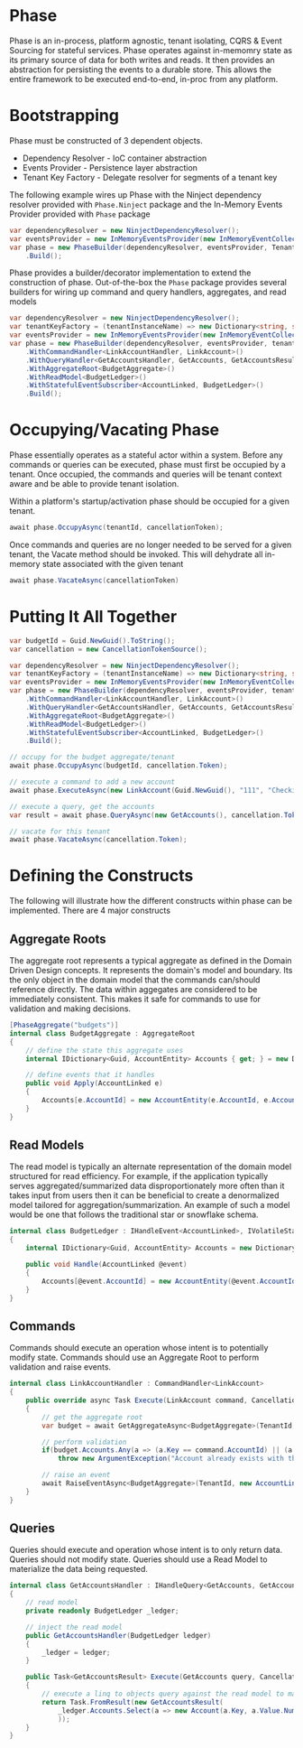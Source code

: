 # Phase
Phase is an in-process, platform agnostic, tenant isolating, CQRS & Event Sourcing for stateful services. Phase operates against in-memomry state as its primary source of data for both writes and reads. It then provides an abstraction for persisting the events to a durable store. This allows the entire framework to be executed end-to-end, in-proc from any platform. 

# Bootstrapping
Phase must be constructed of 3 dependent objects.
- Dependency Resolver - IoC container abstraction
- Events Provider - Persistence layer abstraction
- Tenant Key Factory - Delegate resolver for segments of a tenant key


The following example wires up Phase with the Ninject dependency resolver provided with `Phase.Ninject` package and the In-Memory Events Provider provided with `Phase` package

```csharp
var dependencyResolver = new NinjectDependencyResolver();
var eventsProvider = new InMemoryEventsProvider(new InMemoryEventCollection(), TenantKeyFactory);
var phase = new PhaseBuilder(dependencyResolver, eventsProvider, TenantKeyFactory)
    .Build();
```

Phase provides a builder/decorator implementation to extend the construction of phase. Out-of-the-box the `Phase` package provides several builders for wiring up command and query handlers, aggregates, and read models

```csharp
var dependencyResolver = new NinjectDependencyResolver();
var tenantKeyFactory = (tenantInstanceName) => new Dictionary<string, string> { { "boardid", tenantInstanceName } };
var eventsProvider = new InMemoryEventsProvider(new InMemoryEventCollection(), tenantKeyFactory);
var phase = new PhaseBuilder(dependencyResolver, eventsProvider, tenantKeyFactory)
    .WithCommandHandler<LinkAccountHandler, LinkAccount>()
    .WithQueryHandler<GetAccountsHandler, GetAccounts, GetAccountsResult>()
    .WithAggregateRoot<BudgetAggregate>()
    .WithReadModel<BudgetLedger>()
    .WithStatefulEventSubscriber<AccountLinked, BudgetLedger>()
    .Build();
```

# Occupying/Vacating Phase
Phase essentially operates as a stateful actor within a system. Before any commands or queries can be executed, phase must first be occupied by a tenant. Once occupied, the commands and queries will be tenant context aware and be able to provide tenant isolation.

Within a platform's startup/activation phase should be occupied for a given tenant. 
```csharp
await phase.OccupyAsync(tenantId, cancellationToken);
```
Once commands and queries are no longer needed to be served for a given tenant, the Vacate method should be invoked. This will dehydrate all in-memory state associated with the given tenant
```csharp
await phase.VacateAsync(cancellationToken)
```

# Putting It All Together
```csharp
var budgetId = Guid.NewGuid().ToString();
var cancellation = new CancellationTokenSource();

var dependencyResolver = new NinjectDependencyResolver();
var tenantKeyFactory = (tenantInstanceName) => new Dictionary<string, string> { { "boardid", tenantInstanceName } };
var eventsProvider = new InMemoryEventsProvider(new InMemoryEventCollection(), tenantKeyFactory);
var phase = new PhaseBuilder(dependencyResolver, eventsProvider, tenantKeyFactory)
    .WithCommandHandler<LinkAccountHandler, LinkAccount>()
    .WithQueryHandler<GetAccountsHandler, GetAccounts, GetAccountsResult>()
    .WithAggregateRoot<BudgetAggregate>()
    .WithReadModel<BudgetLedger>()
    .WithStatefulEventSubscriber<AccountLinked, BudgetLedger>()
    .Build();

// occupy for the budget aggregate/tenant
await phase.OccupyAsync(budgetId, cancellation.Token);

// execute a command to add a new account
await phase.ExecuteAsync(new LinkAccount(Guid.NewGuid(), "111", "Checking"), cancellation.Token);

// execute a query, get the accounts
var result = await phase.QueryAsync(new GetAccounts(), cancellation.Token);

// vacate for this tenant
await phase.VacateAsync(cancellation.Token);
```

# Defining the Constructs
The following will illustrate how the different constructs within phase can be implemented. There are 4 major constructs

## Aggregate Roots
The aggregate root represents a typical aggregate as defined in the Domain Driven Design concepts. It represents the domain's model and boundary. Its the only object in the domain model that the commands can/should reference directly. The data within aggegates are considered to be immediately consistent. This makes it safe for commands to use for validation and making decisions.

```csharp
[PhaseAggregate("budgets")]
internal class BudgetAggregate : AggregateRoot
{
    // define the state this aggregate uses
    internal IDictionary<Guid, AccountEntity> Accounts { get; } = new Dictionary<Guid, AccountEntity>();

    // define events that it handles
    public void Apply(AccountLinked e)
    {
        Accounts[e.AccountId] = new AccountEntity(e.AccountId, e.AccountNumber, e.AccountName);
    }
}
```

## Read Models
The read model is typically an alternate representation of the domain model structured for read efficiency. For example, if the application typically serves aggregated/summarized data disproportionately more often than it takes input from users then it can be beneficial to create a denormalized model tailored for aggregation/summarization. An example of such a model would be one that follows the traditional star or snowflake schema.
```csharp
internal class BudgetLedger : IHandleEvent<AccountLinked>, IVolatileState
{
    internal IDictionary<Guid, AccountEntity> Accounts = new Dictionary<Guid, AccountEntity>();

    public void Handle(AccountLinked @event)
    {
        Accounts[@event.AccountId] = new AccountEntity(@event.AccountId, @event.AccountNumber, @event.AccountName);
    }
}
```

## Commands
Commands should execute an operation whose intent is to potentially modify state. Commands should use an Aggregate Root to perform validation and raise events.
```csharp
internal class LinkAccountHandler : CommandHandler<LinkAccount>
{
    public override async Task Execute(LinkAccount command, CancellationToken cancellationToken)
    {
        // get the aggregate root
        var budget = await GetAggregateAsync<BudgetAggregate>(TenantId, cancellationToken);

        // perform validation
        if(budget.Accounts.Any(a => (a.Key == command.AccountId) || (a.Value.Name == command.AccountNumber && a.Value.Number == command.AccountNumber)))
            throw new ArgumentException("Account already exists with the same name and number or id");

        // raise an event
        await RaiseEventAsync<BudgetAggregate>(TenantId, new AccountLinked(command.AccountId, command.AccountNumber, command.AccountName), cancellationToken);
    }
}
```

## Queries
Queries should execute and operation whose intent is to only return data. Queries should not modify state. Queries should use a Read Model to materialize the data being requested.
```csharp
internal class GetAccountsHandler : IHandleQuery<GetAccounts, GetAccountsResult>
{
    // read model
    private readonly BudgetLedger _ledger;

    // inject the read model
    public GetAccountsHandler(BudgetLedger ledger)
    {
        _ledger = ledger;
    }

    public Task<GetAccountsResult> Execute(GetAccounts query, CancellationToken cancellationToken)
    {
        // execute a linq to objects query against the read model to materialize and return the result
        return Task.FromResult(new GetAccountsResult(
            _ledger.Accounts.Select(a => new Account(a.Key, a.Value.Number, a.Value.Name)).ToList() // be sure to enumerate!
            ));
    }
}
```
